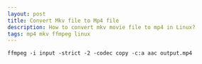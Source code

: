 ```yaml
---
layout: post
title: Convert Mkv file to Mp4 file
description: How to convert mkv movie file to mp4 in Linux?
tags: mp4 mkv ffmpeg linux 
---
```


<style>
.highlight-left {margin-left: 0}
</style>


```
ffmpeg -i input -strict -2 -codec copy -c:a aac output.mp4
```



